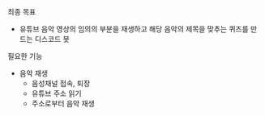 최종 목표
- 유튜브 음악 영상의 임의의 부분을 재생하고 해당 음악의 제목을 맞추는 퀴즈를 만드는 디스코드 봇

필요한 기능
- 음악 재생
    - 음성채널 접속, 퇴장
    - 유튜브 주소 읽기
    - 주소로부터 음악 재생
    
